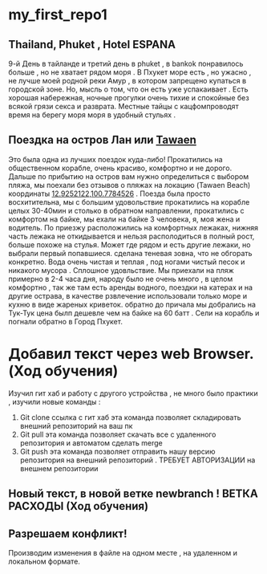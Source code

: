 # my_first_repo1

## Thailand, Phuket , Hotel ESPANA
9-й День в тайланде и третий день в phuket , в bankok понравилось больше , но не хватает рядом моря . В Пхукет море есть , но ужасно , не лучше моей родной реки Амур , в котором запрещено купаться в городской зоне. Но, мысль о том, что он есть уже успакаивает . Есть хорошая набережная, ночные прогулки очень тихие и спокойные без всякой грязи секса и разврата. Местные тайцы с кацфомпроводят время на берегу моря моря в удобный стульях .

## Поездка на остров Лан или [Tawaen](https://maps.app.goo.gl/1oK1a72hiu7LfSwX8)
Это была одна из лучших поездок куда-либо! Прокатились на общественном корабле, очень красиво, комфортно и не дорого.
Дальше по прибытию на остров вам нужно определиться с выбором пляжа, мы поехали без отзывов о пляжах на локацию (Tawaen Beach) координаты [12.9252122,100.7784526](https://maps.app.goo.gl/1oK1a72hiu7LfSwX8) . Поезда была просто восхитительна, мы с большим удовольствие прокатились на корабле целых 30-40мин и столько в обратном направлении, прокатились с комфортом на байке, мы ехали на байке 3 человека, я, моя жена и водитель. По приезжу расположились на комфортных лежаках, нижняя часть лежака не откидывается и нельзя располодиться в полный рост, больше похоже на стулья. Может где рядом и есть другие лежаки, но выбрали первый попавшиеся. сделана теневая зовна, что не обгорать конкретно. Вода очень чистая и теплая , под ногами чистый песок и никакого мусора . Сплошное удовльствие. Мы приехали на пляж примерно в 2-4 часа дня, народу было не очень много , в целом комфортно , так же там есть аренды водного, поездки на катерах и на другие острава, в качестве рзвлечение использовали только море и кухню в виде жареных криветок. обратно до причала мы добрались на Тук-Тук цена былп дешевле чем на байке на 60 батт . Сели на корабль и погнали обратно в Город Пхукет. 

# Добавил текст через web Browser. (Ход обучения)
Изучил гит хаб и работу с другого устройства , не много было практики , изучили новые команды : 
1. Git clone ссылка с гит хаб эта команда позволяет складировать внешний репозиторий на ваш пк 
2. Git pull эта команда позволяет скачать все с удаленного репозитория и автоматом сделать merge 
3. Git push эта команда позволяет отправить нашу версию репозитория на внешний репозиторий . ТРЕБУЕТ АВТОРИЗАЦИИ на внешнем репозитории

## Новый текст, в новой ветке newbranch ! ВЕТКА РАСХОДЫ (Ход обучения)

## Разрешаем конфликт! 
Производим изменения в файле на одном месте , на удаленном и локальном формате.

